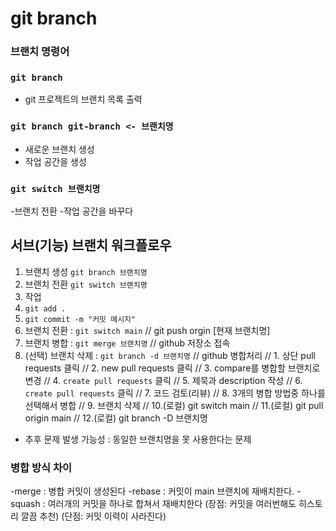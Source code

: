 # git branch

### 브랜치 명령어

### `git branch`

- git 프로젝트의 브랜치 목록 출력

### `git branch git-branch <- 브랜치명`

- 새로운 브랜치 생성
- 작업 공간을 생성

### `git switch 브랜치명`

-브랜치 전환 -작업 공간을 바꾸다

## 서브(기능) 브랜치 워크플로우

1. 브랜치 생성 `git branch 브랜치명`
2. 브랜치 전환 `git switch 브랜치명`
3. 작업
4. `git add .`
5. `git commit -m "커밋 메시지"`
6. 브랜치 전환 : `git switch main`              // git push orgin [현재 브랜치명]
7. 브랜치 병합 : `git merge 브랜치명`            // github 저장소 접속
8. (선택) 브랜치 삭제 : `git branch -d 브랜치명` // github 병합처리
                                             // 1. 상단 pull requests 클릭
                                             // 2. new pull requests 클릭
                                             // 3. compare를 병합할 브랜치로 변경
                                             // 4. `create pull requests` 클릭
                                             // 5. 제묵과 description 작성
                                             // 6. `create pull requests` 클릭
                                             // 7. 코드 검토(리뷰)
                                             // 8. 3개의 병합 방법중 하나를 선택해서 병합
                                             // 9. 브랜치 삭제
                                             // 10.(로컬) git switch main
                                             // 11.(로컬) git pull origin main
                                            // 12.(로컬) git branch -D 브랜치명




- 추후 문제 발생 가능성 : 동일한 브랜치명을 못 사용한다는 문제

### 병합 방식 차이

-merge : 병합 커밋이 생성된다
-rebase : 커밋이 main 브랜치에 재배치한다.
-squash : 여러개의 커밋을 하나로 합쳐서 재배치한다 (장점: 커밋을 여러번해도 히스토리 깔끔 추천) (단점: 커밋 이력이 사라진다)